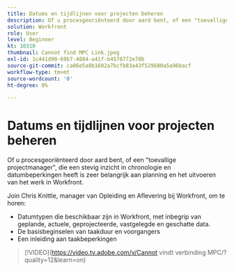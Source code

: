 ```yaml
---
title: Datums en tijdlijnen voor projecten beheren
description: Of u procesgeoriënteerd door aard bent, of een "toevallige projectmanager", die een stevig inzicht in chronologie en datumbeperkingen heeft is zeer belangrijk aan planning en het uitvoeren van het werk in Workfront.
solution: Workfront
role: User
level: Beginner
kt: 10310
thumbnail: Cannot find MPC Link.jpeg
exl-id: 1c441d90-69b7-4884-a41f-b4578772e78b
source-git-commit: ca06e5a8b1602a7bcfb83a43f529680a5a96bacf
workflow-type: tm+mt
source-wordcount: '0'
ht-degree: 0%

---
```


# Datums en tijdlijnen voor projecten beheren

Of u procesgeoriënteerd door aard bent, of een &quot;toevallige projectmanager&quot;, die een stevig inzicht in chronologie en datumbeperkingen heeft is zeer belangrijk aan planning en het uitvoeren van het werk in Workfront.

Join Chris Knittle, manager van Opleiding en Aflevering bij Workfront, om te horen:

* Datumtypen die beschikbaar zijn in Workfront, met inbegrip van geplande, actuele, geprojecteerde, vastgelegde en geschatte data.
* De basisbeginselen van taakduur en voorgangers
* Een inleiding aan taakbeperkingen

>[!VIDEO](https://video.tv.adobe.com/v/Cannot vindt verbinding MPC/?quality=12&amp;learn=on)
